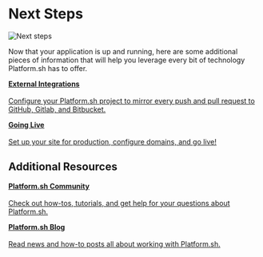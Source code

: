 # Next Steps

![Next steps](/images/pretty/home-vision.png)

Now that your application is up and running, here are some additional pieces of information that will help you leverage every bit of technology Platform.sh has to offer.

<html>
<head>
<link rel="stylesheet" href="/styles/styles.css">
</head>
<body>

<a href="/administration/integrations.md" class="buttongen full"><b>External Integrations</b><br/><br/>Configure your Platform.sh project to mirror every push and pull request to GitHub, Gitlab, and Bitbucket.</a>

<a href="/golive/steps.md" class="buttongen full"><b>Going Live</b><br/><br/>Set up your site for production, configure domains, and go live!</a>

</body>
</html>


## Additional Resources

<html>
<head>
<link rel="stylesheet" href="/styles/styles.css">
</head>
<body>

<a href="https://community.platform.sh/" class="buttongen full"><b>Platform.sh Community</b><br/><br/>Check out how-tos, tutorials, and get help for your questions about Platform.sh.</a>

<a href="https://platform.sh/blog/" class="buttongen full"><b>Platform.sh Blog</b><br/><br/>Read news and how-to posts all about working with Platform.sh.</a>

</body>
</html>


